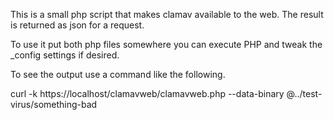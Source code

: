 This is a small php script that makes clamav available to the web. 
The result is returned as json for a request.

To use it put both php files somewhere you can execute PHP and tweak
the _config settings if desired.

To see the output use a command like the following.

curl -k https://localhost/clamavweb/clamavweb.php --data-binary @../test-virus/something-bad

